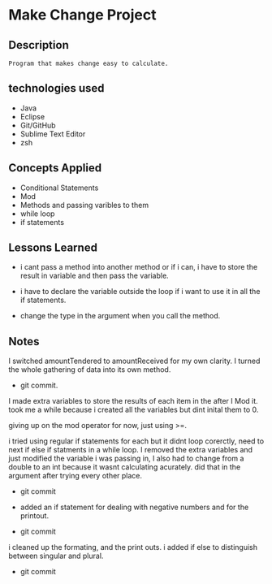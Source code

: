 # Make Change Project

## Description

	Program that makes change easy to calculate. 

## technologies used
 - Java
 - Eclipse
 - Git/GitHub
 - Sublime Text Editor
 - zsh

 ## Concepts Applied

  - Conditional Statements
  - Mod
  - Methods and passing varibles to them
  - while loop
  - if statements


 ## Lessons Learned

 -	i cant pass a method into another method or if i can, i have to store the result in variable and then pass the variable.  

 - i have to declare the variable outside the loop if i want to use it in all the if statements. 

 - change the type in the argument when you call the method. 

 ## Notes

 I switched amountTendered to amountReceived for my own clarity. 
 I turned the whole gathering of data into its own method. 
 - git commit. 

I made extra variables to store the results of each item in the after I Mod it. took me a while because i created all the variables but dint inital them to 0. 

giving up on the mod operator for now, just using >=.

 i tried using regular if statements for each but it didnt loop corerctly,  need to next if else if statments in a while loop. I removed the extra variables and just modified the variable i was passing in, I also had to change from a double to an int because it wasnt calculating acurately. did that in the argument after trying every other place. 
- git commit

 - added an if statement for dealing with negative numbers and for the printout.
 - git commit

 i cleaned up the formating, and the print outs. 
 i added if else to distinguish between singular and plural. 
 - git commit







